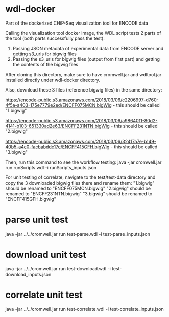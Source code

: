 # wdl-docker
Part of the dockerized CHiP-Seq visualization tool for ENCODE data 

Calling the visualization tool docker image, the WDL script tests 2 parts of the tool (both parts successfully pass the test): 
1) Passing JSON metadata of experimental data from ENCODE server and getting s3_urls for bigwig files
2) Passing the s3_urls for bigwig files (output from first part) and getting the contents of the bigwig files

After cloning this directory, make sure to have cromwell.jar and wdltool.jar installed directly under wdl-docker directory.

Also, download these 3 files (reference bigwig files) in the same directory:

https://encode-public.s3.amazonaws.com/2018/03/06/c2206997-d760-4f5a-a403-175e7779e2ed/ENCFF075MCN.bigWig - this should be called "1.bigwig"

https://encode-public.s3.amazonaws.com/2018/03/06/a9864011-80d2-4141-b103-651330ad2e63/ENCFF231NTN.bigWig - this should be called "2.bigwig"

https://encode-public.s3.amazonaws.com/2018/03/06/32417a7e-b149-40b5-a4c0-facbabddc17e/ENCFF415GFH.bigWig - this should be called "3.bigwig"

Then, run this command to see the workflow testing: java -jar cromwell.jar run runScripts.wdl -i runScripts_inputs.json

For unit testing of correlate, navigate to the test/test-data directory and copy the 3 downloaded bigwig files there and rename them:
"1.bigwig" should be renamed to "ENCFF075MCN.bigwig"
"2.bigwig" should be renamed to "ENCFF231NTN.bigwig"
"3.bigwig" should be renamed to "ENCFF415GFH.bigwig"

# parse unit test
java -jar ../../cromwell.jar run test-parse.wdl -i test-parse_inputs.json

# download unit test
java -jar ../../cromwell.jar run test-download.wdl -i test-download_inputs.json

# correlate unit test
java -jar ../../cromwell.jar run test-correlate.wdl -i test-correlate_inputs.json
